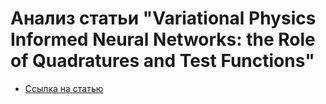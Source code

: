 # Анализ статьи "Variational Physics Informed Neural Networks: the Role of Quadratures and Test Functions"

- [Ссылка на статью](https://arxiv.org/pdf/2109.02035.pdf)


